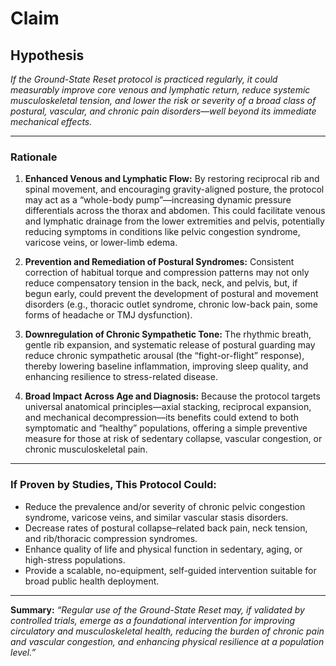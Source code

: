 # Claim

## Hypothesis

*If the Ground-State Reset protocol is practiced regularly, it could measurably improve core venous and lymphatic return, reduce systemic musculoskeletal tension, and lower the risk or severity of a broad class of postural, vascular, and chronic pain disorders—well beyond its immediate mechanical effects.*

---

### Rationale

1. **Enhanced Venous and Lymphatic Flow:**
   By restoring reciprocal rib and spinal movement, and encouraging gravity-aligned posture, the protocol may act as a “whole-body pump”—increasing dynamic pressure differentials across the thorax and abdomen. This could facilitate venous and lymphatic drainage from the lower extremities and pelvis, potentially reducing symptoms in conditions like pelvic congestion syndrome, varicose veins, or lower-limb edema.

2. **Prevention and Remediation of Postural Syndromes:**
   Consistent correction of habitual torque and compression patterns may not only reduce compensatory tension in the back, neck, and pelvis, but, if begun early, could prevent the development of postural and movement disorders (e.g., thoracic outlet syndrome, chronic low-back pain, some forms of headache or TMJ dysfunction).

3. **Downregulation of Chronic Sympathetic Tone:**
   The rhythmic breath, gentle rib expansion, and systematic release of postural guarding may reduce chronic sympathetic arousal (the “fight-or-flight” response), thereby lowering baseline inflammation, improving sleep quality, and enhancing resilience to stress-related disease.

4. **Broad Impact Across Age and Diagnosis:**
   Because the protocol targets universal anatomical principles—axial stacking, reciprocal expansion, and mechanical decompression—its benefits could extend to both symptomatic and “healthy” populations, offering a simple preventive measure for those at risk of sedentary collapse, vascular congestion, or chronic musculoskeletal pain.

---

### If Proven by Studies, This Protocol Could:

* Reduce the prevalence and/or severity of chronic pelvic congestion syndrome, varicose veins, and similar vascular stasis disorders.
* Decrease rates of postural collapse–related back pain, neck tension, and rib/thoracic compression syndromes.
* Enhance quality of life and physical function in sedentary, aging, or high-stress populations.
* Provide a scalable, no-equipment, self-guided intervention suitable for broad public health deployment.

---

**Summary:**
*“Regular use of the Ground-State Reset may, if validated by controlled trials, emerge as a foundational intervention for improving circulatory and musculoskeletal health, reducing the burden of chronic pain and vascular congestion, and enhancing physical resilience at a population level.”*


